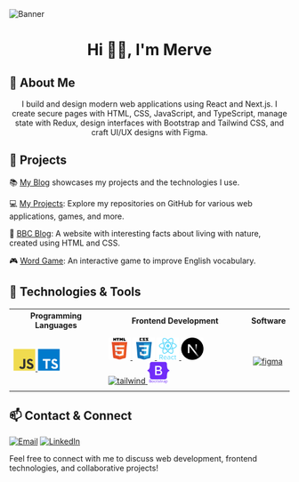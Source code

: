 <img width="1024" height="500" alt="Banner" src="https://i.pinimg.com/originals/ff/e3/35/ffe3357756efc9d275d9bd299bf56339.jpg">
<!-- Title and Welcome Message -->
<h1 align="center">Hi 👋🏻, I'm Merve</h1>

## 🌟 About Me 
<!-- Introduction -->
<p align="center">
I build and design modern web applications using React and Next.js. I create secure pages with HTML, CSS, JavaScript, and TypeScript, manage state with Redux, design interfaces with Bootstrap and Tailwind CSS, and craft UI/UX designs with Figma.
</p>

## 📂 Projects
<!-- Blog and Projects Section -->
📚 [My Blog](https://www.merveozturk.dev/) showcases my projects and the technologies I use.

💻 [My Projects](https://github.com/mrvozturk): Explore my repositories on GitHub for various web applications, games, and more.

🌿 [BBC Blog](https://bbc-blog.vercel.app/): A website with interesting facts about living with nature, created using HTML and CSS.

🎮 [Word Game](https://www.word-game.org/): An interactive game to improve English vocabulary.

## 🔧 Technologies & Tools
<table >
  <tr>
    <th>Programming Languages</th>
    <th>Frontend Development</th>
    <th>Software</th>
  </tr>
  <tr>
    <td  >
      <a href="https://developer.mozilla.org/en-US/docs/Web/JavaScript" target="_blank" rel="noreferrer">
        <img src="https://raw.githubusercontent.com/devicons/devicon/master/icons/javascript/javascript-original.svg" alt="javascript" width="40" height="40"/>
      </a>
      <a href="https://www.typescriptlang.org/" target="_blank" rel="noreferrer">
        <img src="https://raw.githubusercontent.com/devicons/devicon/master/icons/typescript/typescript-original.svg" alt="typescript" width="40" height="40"/>
      </a>
    </td>
    <td style="padding: 10px;">
      <a href="https://developer.mozilla.org/en-US/docs/Web/HTML" target="_blank" rel="noreferrer">
        <img src="https://raw.githubusercontent.com/devicons/devicon/master/icons/html5/html5-original-wordmark.svg" alt="html5" width="40" height="40"/>
      </a>
      <a href="https://developer.mozilla.org/en-US/docs/Web/CSS" target="_blank" rel="noreferrer">
        <img src="https://raw.githubusercontent.com/devicons/devicon/master/icons/css3/css3-original-wordmark.svg" alt="css3" width="40" height="40"/>
      </a>
      <a href="https://reactjs.org/" target="_blank" rel="noreferrer">
        <img src="https://raw.githubusercontent.com/devicons/devicon/master/icons/react/react-original-wordmark.svg" alt="react" width="40" height="40"/>
      </a>
      <a href="https://nextjs.org/" target="_blank" rel="noreferrer">
        <img src="https://raw.githubusercontent.com/devicons/devicon/master/icons/nextjs/nextjs-original.svg" alt="next.js" width="40" height="40"/>
      </a>
      <a href="https://tailwindcss.com/" target="_blank" rel="noreferrer">
        <img src="https://www.vectorlogo.zone/logos/tailwindcss/tailwindcss-icon.svg" alt="tailwind" width="40" height="40"/>
      </a>
      <a href="https://getbootstrap.com" target="_blank" rel="noreferrer">
        <img src="https://raw.githubusercontent.com/devicons/devicon/master/icons/bootstrap/bootstrap-plain-wordmark.svg" alt="bootstrap" width="40" height="40"/>
      </a>
    </td>
    <td style="padding: 10px;">
      <a href="https://www.figma.com/" target="_blank" rel="noreferrer">
        <img src="https://www.vectorlogo.zone/logos/figma/figma-icon.svg" alt="figma" width="40" height="40"/>
      </a>
    </td>
  </tr>
</table>

<!-- Contact and Connect Section -->
## 📫 Contact & Connect
<p>
<a href="mailto:ozturkmerve745@gmail.com"><img alt="Email" src="https://img.shields.io/badge/email-%23D14836.svg?&style=for-the-badge&logo=gmail&logoColor=white" /></a> 
<a href="https://www.linkedin.com/in/merve-%C3%B6-5062a5260/" target="_blank"><img alt="LinkedIn" src="https://img.shields.io/badge/linkedin-%230077B5.svg?&style=for-the-badge&logo=linkedin&logoColor=white" /></a>
</p>

<!-- Conclusion Message -->
Feel free to connect with me to discuss web development, frontend technologies, and collaborative projects!
